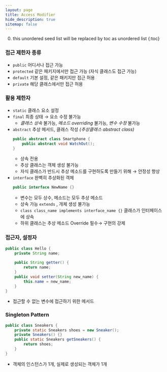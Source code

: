 ```yaml
---
layout: page
title: Access Modifier
hide_description: true
sitemap: false
---
```

0. this unordered seed list will be replaced by toc as unordered list
{:toc}

### 접근 제한자 종류
- `public` 어디서나 접근 가능
- `protected` 같은 패키지에서만 접근 가능 (자식 클래스도 접근 가능)
- `default` 기본 설정, 같은 패키지만 접근 허용
- `private` 해당 클래스에서만 접근 허용

### 활용 제한자
- `static` 클래스 요소 설정
- `final` 최종 상태 → 요소 수정 불가능
    - *클래스 상속* 불가능, *메소드 overriding* 불가능, *변수 수정* 불가능
- `abstract` 추상 메서드, 클래스 작성 *(추상클래스 abstract class)*
    ```java
    public abstract class Smartphone {
    	public abstract void WatchOut();
    }
    ```
    - 상속 전용
    - 추상 클래스는 객체 생성 불가능
    - 자식 클래스가 반드시 추상 메소드를 구현하도록 만들기 위해 → 안정성 향상
- `interface` 완벽히 추상화된 객체
    ```java
    public interface NewName {}
    ```
    - 변수는 모두 상수, 메소드는 모두 추상 메소드
    - 상속 가능 `extends` , 개체 생성 불가능
    - `class class_name implements interface_name {}` 클래스가 인터페이스에 상속
    - 하위 클래스는 추상 메소드 Override 필수→ 구현의 강제

### 접근자, 설정자
```java
public class Hello {
	private String name;
		
	public String getter() {
		return name;
	}
	public void setter(String new_name) {
		this.name = new_name;
	}
}
```
- 접근할 수 없는 변수에 접근하기 위한 메서드

### Singleton Pattern
```java
public class Sneakers {
	private static Sneakers shoes = new Sneaker();
	private Sneakers() {}
	public static Sneakers getSneakers() {
		return shoes;
	}
}
```
- 객체의 인스턴스가 1개, 실제로 생성되는 객체가 1개
